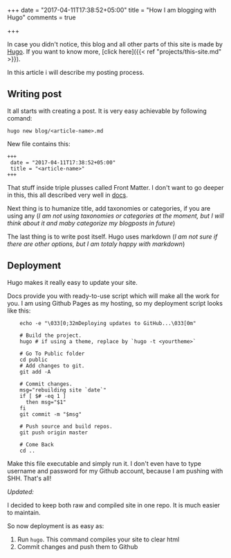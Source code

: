 +++
date = "2017-04-11T17:38:52+05:00"
title = "How I am blogging with Hugo"
comments = true

+++

In case you didn't notice, this blog and all other parts of this site is made by [Hugo](https://gohugo.io).  If you want to know more, [click here]({{< ref "projects/this-site.md" >}}).

In this article i will describe my posting process.
<!--more-->
## Writing post

It all starts with creating a post. It is very easy achievable by following comand:

    hugo new blog/<article-name>.md

New file contains this: 

    +++
     date = "2017-04-11T17:38:52+05:00"
     title = "<article-name>"  
    +++
    
That stuff inside triple plusses called Front Matter. I don't want to go deeper in this, this all described very well in [docs](https://gohugo.io/content/front-matter/).

Next thing is to humanize title, add taxonomies or categories, if you are using any (*I am not using taxonomies or categories at the moment, but I will think about it and maby categorize my blogposts in future*)

The last thing is to write post itself. Hugo uses markdown (*I am not sure if there are other options, but I am totaly happy with markdown*)

## Deployment

Hugo makes it really easy to update your site. 

Docs provide you with ready-to-use script which will make all the work for you. I am using Github Pages as my hosting, so my deployment script looks like this:

``` deploy.sh:        
    echo -e "\033[0;32mDeploying updates to GitHub...\033[0m"
    
    # Build the project.
    hugo # if using a theme, replace by `hugo -t <yourtheme>`
    
    # Go To Public folder
    cd public
    # Add changes to git.
    git add -A
    
    # Commit changes.
    msg="rebuilding site `date`"
    if [ $# -eq 1 ]
      then msg="$1"
    fi
    git commit -m "$msg"
    
    # Push source and build repos.
    git push origin master
        
    # Come Back
    cd ..
```

Make this file executable and simply run it. I don't even have to type username and password for my Github account, because I am pushing with SHH. That's all!

*Updated:*

I decided to keep both raw and compiled site in one repo. It is much easier to maintain. 

So now deployment is as easy as:

1. Run ```hugo```. This command compiles your site to clear html
2. Commit changes and push them to Github

